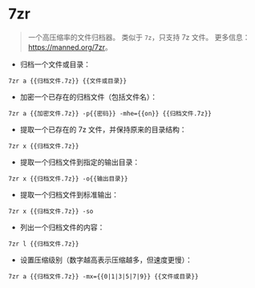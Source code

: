 # 7zr

> 一个高压缩率的文件归档器。
> 类似于 `7z`，只支持 7z 文件。
> 更多信息：<https://manned.org/7zr>。

- 归档一个文件或目录：

`7zr a {{归档文件.7z}} {{文件或目录}}`

- 加密一个已存在的归档文件（包括文件名）：

`7zr a {{加密文件.7z}} -p{{密码}} -mhe={{on}} {{归档文件.7z}}`

- 提取一个已存在的 7z 文件，并保持原来的目录结构：

`7zr x {{归档文件.7z}}`

- 提取一个归档文件到指定的输出目录：

`7zr x {{归档文件.7z}} -o{{输出目录}}`

- 提取一个归档文件到标准输出：

`7zr x {{归档文件.7z}} -so`

- 列出一个归档文件的内容：

`7zr l {{归档文件.7z}}`

- 设置压缩级别（数字越高表示压缩越多，但速度更慢）：

`7zr a {{归档文件.7z}} -mx={{0|1|3|5|7|9}} {{文件或目录}}`
